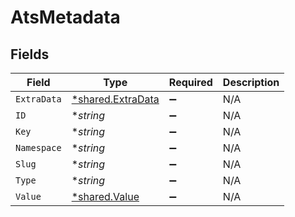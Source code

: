 # AtsMetadata


## Fields

| Field                                                        | Type                                                         | Required                                                     | Description                                                  |
| ------------------------------------------------------------ | ------------------------------------------------------------ | ------------------------------------------------------------ | ------------------------------------------------------------ |
| `ExtraData`                                                  | [*shared.ExtraData](../../../pkg/models/shared/extradata.md) | :heavy_minus_sign:                                           | N/A                                                          |
| `ID`                                                         | **string*                                                    | :heavy_minus_sign:                                           | N/A                                                          |
| `Key`                                                        | **string*                                                    | :heavy_minus_sign:                                           | N/A                                                          |
| `Namespace`                                                  | **string*                                                    | :heavy_minus_sign:                                           | N/A                                                          |
| `Slug`                                                       | **string*                                                    | :heavy_minus_sign:                                           | N/A                                                          |
| `Type`                                                       | **string*                                                    | :heavy_minus_sign:                                           | N/A                                                          |
| `Value`                                                      | [*shared.Value](../../../pkg/models/shared/value.md)         | :heavy_minus_sign:                                           | N/A                                                          |